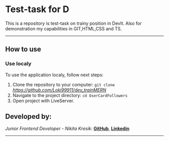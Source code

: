 # Test-task for D

This is a repository is test-task on trainy position in DevIt. Also for demonstration my capabilities in GIT,HTML,CSS and TS.
***

## How to use

### Use localy

To use the application localy, follow next steps:

1. Clone the repository to your computer: `git clone` *https://github.com/Loki99911/dev_trainMERN*
2. Navigate to the project directory: `cd UserCardFollowers`
3. Open project with LiveServer.


## Developed by:
_Junior Frontend Developer - Nikita Kresik_:
**[GitHub](https://github.com/Loki99911)**,
**[Linkedin](https://www.linkedin.com/feed/)**
***